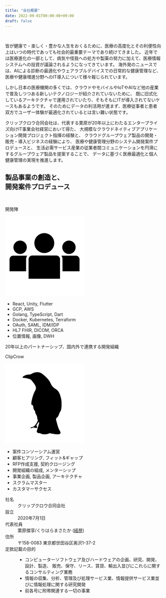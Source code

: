 ```yaml
---
title: "会社概要"
date: 2022-09-01T00:00:00+09:00
draft: false
---
```


<div class="innerblock company">

  <div class="logo"><img srcset="cc-logo-v.png 600w,cc-logo-h.png" alt=""></div>


皆が健康で・楽しく・豊かな人生をおくるために、医療の高度化とその利便性向上はいつの時代であっても社会的最重要テーマであり続けてきました。 近年では医療進化の一部として、病気や怪我への処方や製薬の努力に加えて、医療情報システムへの投資が議論されるようになってきています。 海外発のニュースでは、AIによる診断の最適化やウェアラブルデバイスでの日常的な健康管理など、医療や健康増進分野へのIT導入について様々報じられています。

しかし日本の医療機関の多くでは、クラウドやモバイルやIoTやAIなど他の産業で普及しつつある新しいテクノロジーが紹介されていないために、 既に旧式化しているアーキテクチャで運用されていたり、そもそもにITが導入されてないケースもあるようです。 そのためにデータの利活用が進まず、医療従事者と患者双方でユーザー体験が最適化されているとは言い難い状態です。

クリップクロウ合同会社は、代表する栗原が20年以上にわたるエンタープライズ向けIT事業会社経営において得た、 大規模なクラウドネイティブアプリケーション開発プロジェクト指揮の経験と、 クラウドグループウェア製品の開発・販売・導入ビジネスの経験により、 医療や健康管理分野のシステム開発案件プロデュースと、 生活必需サービス産業の従業者間コミュニケーションを円滑にするグループウェア製品を提案することで、 データに基づく医療最適化と個人健康管理の実現を推進します。


  <section class="business">
    <h2>製品事業の創造と、<br>開発案件プロデュース</h2>
    <div class="business-diagram">
      <img srcset="business-image-sp.svg 600w,business-image-pc.svg" alt="">
    </div>
    <div class="teams">
      <div class="teambox team-dev">
        <p class="teamname">開発陣</p>
        <div class="inner">
          <div class="image"><img src="team-dev.png" alt=""></div>
          <ul>
            <li>React, Unity, Flutter</li>
            <li>GCP, AWS</li>
            <li>Golang, TypeScript, Dart</li>
            <li>Docker, Kubernetes, Terraform</li>
            <li>OAuth, SAML, IDM/IDP</li>
            <li>HL7 FHIR, DICOM, ORCA</li>
            <li>位置情報, 画像, DWH</li>
          </ul>
        </div>
        <p class="note">20年以上のパートナーシップ、国内外で連携する開発組織</p>
      </div>
      <div class="teambox team-cc">
        <p class="teamname">ClipCrow</p>
        <div class="inner">
          <div class="image"><img src="team-cc.png" alt=""></div>
          <ul>
            <li>案件コンソーシアム運営</li>
            <li>顧客ヒアリング, フィット&ギャップ</li>
            <li>RFP作成支援, 契約クロージング</li>
            <li>開発組織の組成, メンターシップ</li>
            <li>事業企画, 製品企画, アーキテクチャ</li>
            <li>スクラムマスター</li>
            <li>カスタマーサクセス</li>
          </ul>
        </div>
      </div>
    </div>
  </section>

  <section class="enclose">
    <dl>
      <dt>社名</dt>
      <dd>クリップクロウ合同会社</dd>
      <dt>設立</dt>
      <dd>2020年7月1日</dd>
      <dt>代表社員</dt>
      <dd>栗原傑享/くりはらまさたか
        <span>(<a href="../background/">経歴</a>)</span>
      </dd>
      <dt>住所</dt>
      <dd>〒158-0083 東京都世田谷区奥沢1-37-2</dd>
      <dt>定款記載の目的</dt>
      <dd>
        <ul class="no-bullet">
          <li>コンピューターソフトウェア及びハードウェアの企画、研究、開発、設計、製造、 販売、保守、リース、賃貸、輸出入並びにこれらに関するコンサルティング業務</li>
          <li>情報の収集、分析、管理及び処理サービス業、情報提供サービス業並びに情報処理に関する研究開発</li>
          <li>前各号に附帯関連する一切の事業</li>
        </ul>
      </dd>
    </dl>

  </section>

</div>